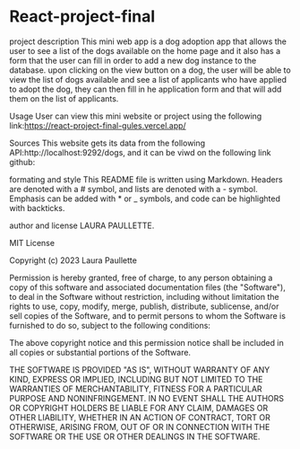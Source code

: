 # React-project-final

project description
This mini web app is a dog adoption app that allows the user to see a list of the dogs available on the home page and it also has a form that the user can fill in order to add a new dog instance to the database.
upon clicking on the view button on a dog, the user will be able to view the list of dogs available and see a list of applicants who have applied to adopt the dog, they can then fill in he application form and that will add them on the list of applicants.

Usage
User can view this mini website or project using the following link:https://react-project-final-gules.vercel.app/

Sources
This website gets its data from the following API:http://localhost:9292/dogs, and it can be viwd on the following link github:

formating and style
This README file is written using Markdown. Headers are denoted with a # symbol, and lists are denoted with a - symbol. Emphasis can be added with * or _ symbols, and code can be highlighted with backticks.

author and license
LAURA PAULLETTE.

MIT License

Copyright (c) 2023 Laura Paullette

Permission is hereby granted, free of charge, to any person obtaining a copy of this software and associated documentation files (the "Software"), to deal in the Software without restriction, including without limitation the rights to use, copy, modify, merge, publish, distribute, sublicense, and/or sell copies of the Software, and to permit persons to whom the Software is furnished to do so, subject to the following conditions:

The above copyright notice and this permission notice shall be included in all copies or substantial portions of the Software.

THE SOFTWARE IS PROVIDED "AS IS", WITHOUT WARRANTY OF ANY KIND, EXPRESS OR IMPLIED, INCLUDING BUT NOT LIMITED TO THE WARRANTIES OF MERCHANTABILITY, FITNESS FOR A PARTICULAR PURPOSE AND NONINFRINGEMENT. IN NO EVENT SHALL THE AUTHORS OR COPYRIGHT HOLDERS BE LIABLE FOR ANY CLAIM, DAMAGES OR OTHER LIABILITY, WHETHER IN AN ACTION OF CONTRACT, TORT OR OTHERWISE, ARISING FROM, OUT OF OR IN CONNECTION WITH THE SOFTWARE OR THE USE OR OTHER DEALINGS IN THE SOFTWARE.
